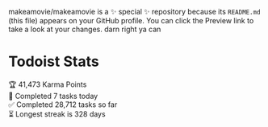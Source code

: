 makeamovie/makeamovie is a ✨ special ✨ repository because its `README.md` (this file) appears on your GitHub profile.
You can click the Preview link to take a look at your changes. darn right ya can

# Todoist Stats

<!-- TODO-IST:START -->
🏆  41,473 Karma Points           
🌸  Completed 7 tasks today           
✅  Completed 28,712 tasks so far           
⏳  Longest streak is 328 days
<!-- TODO-IST:END -->